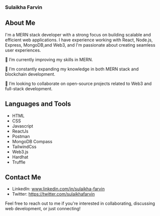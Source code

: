 ### Sulaikha Farvin

## About Me

I'm a MERN stack developer with a strong focus on building scalable and efficient web applications. I have experience working with React, Node.js, Express, MongoDB,and Web3, and I'm passionate about creating seamless user experiences.

🔭 I’m currently improving my skills in MERN.

🌱 I’m constantly expanding my knowledge in both MERN stack and blockchain development.

👯 I’m looking to collaborate on open-source projects related to Web3 and full-stack development.

## Languages and Tools

- HTML
- CSS
- Javascript
- ReactJs
- Postman
- MongoDB Compass
- TailwindCss
- Web3.js
- Hardhat
- Truffle

  


## Contact Me

- LinkedIn: www.linkedin.com/in/sulaikha-farvin
- Twitter: https://twitter.com/sulaikhafarvin

Feel free to reach out to me if you're interested in collaborating, discussing web development, or just connecting!


